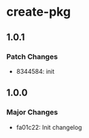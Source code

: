 # create-pkg

## 1.0.1

### Patch Changes

- 8344584: init

## 1.0.0

### Major Changes

- fa01c22: Init changelog
